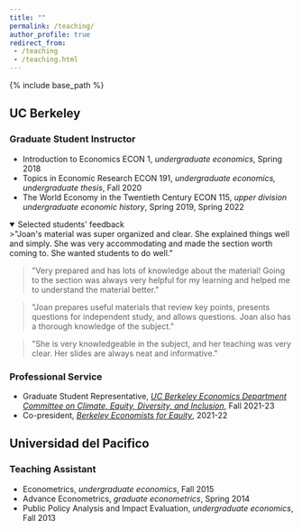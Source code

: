 ```yaml
---
title: ""
permalink: /teaching/
author_profile: true
redirect_from:
 - /teaching
 - /teaching.html
---
```

  {% include base_path %}
## UC Berkeley
### Graduate Student Instructor
* Introduction to Economics ECON 1, _undergraduate economics_, Spring 2018
* Topics in Economic Research ECON 191, _undergraduate economics, undergraduate thesis_, Fall 2020
* The World Economy in the Twentieth Century ECON 115, _upper division undergraduate economic history_, Spring 2019, Spring 2022

<details open>
<summary>Selected students' feedback</summary>
>"Joan's material was super organized and clear. She explained things well and simply. She was very accommodating and made the section worth coming to. She wanted students to do well."

>"Very prepared and has lots of knowledge about the material! Going to the section was always very helpful for my learning and helped me to understand the material better."

>"Joan prepares useful materials that review key points, presents questions for independent study, and allows questions. Joan also has a thorough knowledge of the subject."

>"She is very knowledgeable in the subject, and her teaching was very clear. Her slides are always neat and informative."
</details>

### Professional Service
* Graduate Student Representative, [_UC Berkeley Economics Department Committee on Climate, Equity, Diversity, and Inclusion_](https://www.econ.berkeley.edu/content/climate-equity-diversity-and-inclusion), Fall 2021-23
* Co-president, [_Berkeley Economists for Equity_](https://berkeleyeconomistsforequity.weebly.com), 2021-22

## Universidad del Pacifico
### Teaching Assistant
* Econometrics, _undergraduate economics_, Fall 2015
* Advance Econometrics, _graduate econometrics_, Spring 2014
* Public Policy Analysis and Impact Evaluation, _undergraduate economics_, Fall 2013
